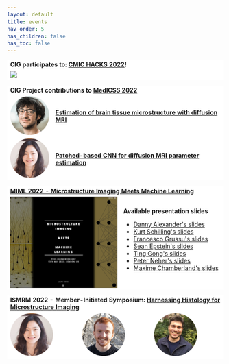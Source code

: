 ```yaml
---
layout: default
title: events
nav_order: 5
has_children: false
has_toc: false
---
```

<table style="border:hidden;background-color:#FFFFFF">
   <tr>
     <td style="border:hidden;background-color:#FFFFFF" colspan="2">
       <b>CIG participates to: <a href="https://cmic-ucl.github.io/CMICHACKS/">CMIC HACKS 2022</a>!</b>
     </td>
   </tr>
   <tr>
     <td style="border:hidden;background-color:#FFFFFF">
        <img src="assets/events/cover.svg" width="250" align="center">
     </td>
   </tr>
</table>

<table style="border:hidden;background-color:#FFFFFF">
   <tr>
     <td style="border:hidden;background-color:#FFFFFF" colspan="2">
       <b>CIG Project contributions to <a href="https://medicss.cs.ucl.ac.uk">MedICSS 2022</a></b>
     </td>
   </tr>
   <tr>
     <td style="border:hidden;background-color:#FFFFFF">
     <img src="assets/headshots/michele.png" width="100">
     </td>
     <td style="border:hidden;background-color:#FFFFFF">
     <b><a href="https://github.com/CIG-UCL/MedICSS_2022_microImag">Estimation of brain tissue microstructure with diffusion MRI</a></b>
     </td>
   </tr>
   <tr>
     <td style="border:hidden;background-color:#FFFFFF">
     <img src="assets/headshots/Ting.png" width="100">
     </td>
     <td style="border:hidden;background-color:#FFFFFF">
     <b><a href="https://github.com/CIG-UCL/DTIwithNeuralNetworkDemo">Patched-based CNN for diffusion MRI parameter estimation </a></b>
     </td>
   </tr>
</table>

<table style="border:hidden;background-color:#FFFFFF">
   <tr>
     <td style="border:hidden;background-color:#FFFFFF" colspan="2">
       <a href="http://cmic.cs.ucl.ac.uk/miml/index.html"><b>MIML 2022 - Microstructure Imaging Meets Machine Learning</b></a>
     </td>
   </tr>
   <tr>
     <td style="border:hidden;background-color:#FFFFFF">
        <img src="assets/events/miml2022.png" width="250" align="center">
     </td>
     <td style="border:hidden;background-color:#FFFFFF">
       <b>Available presentation slides</b>
       <ul>
         <li>
           <a href="assets/docs/MIML2022/talks/T01-DannyAlexander.pdf">Danny Alexander's slides</a>
         </li>
         <li>
           <a href="assets/docs/MIML2022/talks/T03-KurtSchilling.pdf">Kurt Schilling's slides</a>
         </li>
         <li>
           <a href="assets/docs/MIML2022/talks/T04-FrancescoGrussu.pdf">Francesco Grussu's slides</a>
         </li>
         <li>
           <a href="assets/docs/MIML2022/talks/T05-SeanEpstein.pdf">Sean Epstein's slides</a>
         </li>
         <li>
           <a href="assets/docs/MIML2022/talks/T07-TingGong.pdf">Ting Gong's slides</a>
         </li>
         <li>
           <a href="assets/docs/MIML2022/talks/T09-PeterNeher.pdf">Peter Neher's slides</a>
         </li>
         <li>
           <a href="assets/docs/MIML2022/talks/T10-MaximeChamberland.pdf">Maxime Chamberland's slides</a>
         </li>
       </ul>
     </td>
   </tr>
</table>

<table style="border:hidden;background-color:#FFFFFF">
   <tr>
     <td style="border:hidden;background-color:#FFFFFF" colspan="3">
       <b>ISMRM 2022 - Member-Initiated Symposium: <a href="https://submissions.mirasmart.com/ISMRM2022/Itinerary/ConferenceMatrixEventDetail.aspx?ses=MIS-12">Harnessing Histology for Microstructure Imaging</a></b>
     </td>
   </tr>
   <tr>
     <td style="border:hidden;background-color:#FFFFFF">
     <img src="assets/headshots/Ting.png" width="100">
     </td>
      <td style="border:hidden;background-color:#FFFFFF">
     <img src="assets/headshots/ross.png" width="100">
     </td>
      <td style="border:hidden;background-color:#FFFFFF">
     <img src="assets/headshots/marco.png" width="100">
     </td>
   </tr>
</table>
